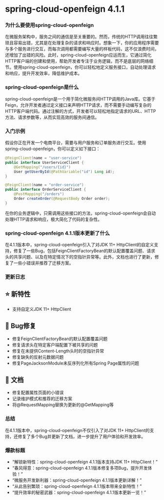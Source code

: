 # spring-cloud-openfeign 4.1.1
### 为什么要使用spring-cloud-openfeign

在微服务架构中，服务之间的通信是至关重要的。然而，传统的HTTP调用往往繁琐且容易出错，尤其是在处理复杂的请求和响应时。想象一下，你的应用程序需要与多个服务进行交互，而每次调用都需要编写大量的样板代码，这不仅浪费时间，还增加了出错的风险。此时，spring-cloud-openfeign应运而生，它通过简化HTTP客户端的创建和使用，帮助开发者专注于业务逻辑，而不是底层的网络细节。使用spring-cloud-openfeign，你可以轻松地定义服务接口，自动处理请求和响应，提升开发效率，降低维护成本。

### spring-cloud-openfeign是什么

spring-cloud-openfeign是一个用于简化微服务间HTTP调用的Java库。它基于Feign，允许开发者通过定义接口来声明HTTP请求，而不需要手动编写复杂的HTTP客户端代码。通过注解的方式，开发者可以轻松地指定请求的URL、HTTP方法、请求参数等，从而实现高效的服务间通信。

### 入门示例

假设你正在开发一个电商平台，需要与用户服务和订单服务进行交互。使用spring-cloud-openfeign，你可以定义如下接口：

```java
@FeignClient(name = "user-service")
public interface UserServiceClient {
    @GetMapping("/users/{id}")
    User getUserById(@PathVariable("id") Long id);
}

@FeignClient(name = "order-service")
public interface OrderServiceClient {
    @PostMapping("/orders")
    Order createOrder(@RequestBody Order order);
}
```

在你的业务逻辑中，只需调用这些接口的方法，spring-cloud-openfeign会自动处理HTTP请求和响应，极大简化了代码的复杂性。

### spring-cloud-openfeign 4.1.1版本更新了什么

在4.1.1版本中，spring-cloud-openfeign引入了对JDK 11+ HttpClient的自定义支持，修复了一些Bug，包括FeignClientFactoryBean的默认配置覆盖问题、请求头的共享问题、以及在特定情况下的空指针异常等。此外，文档也进行了更新，修复了一些小错误并推荐了迁移方案。

### 更新日志

## ⭐ 新特性
- 支持自定义JDK 11+ HttpClient

## 🐞 Bug修复
- 修复FeignClientFactoryBean的默认配置覆盖问题
- 修复请求头在特定客户端配置下被共享的问题
- 修复在未提供Content-Length头时的空指针异常
- 修复缺失的反射元数据问题
- 修复PageJacksonModule未反序列化所有Spring Page属性的问题

## 📔 文档
- 修复配置属性页面的小错误
- 记录维护模式和推荐的迁移方案
- 将@RequestMapping替换为更新的@GetMapping等

### 总结

在4.1.1版本中，spring-cloud-openfeign不仅引入了对JDK 11+ HttpClient的支持，还修复了多个Bug并更新了文档，进一步提升了用户体验和开发效率。

### 爆款标题

- “解锁新特性：spring-cloud-openfeign 4.1.1版本支持JDK 11+ HttpClient！”
- “春风得意：spring-cloud-openfeign 4.1.1版本修复多项Bug，提升开发体验！”
- “微服务开发新利器：spring-cloud-openfeign 4.1.1版本更新详解！”
- “从此告别繁琐：spring-cloud-openfeign 4.1.1版本带来全新特性！”
- “提升效率的秘密武器：spring-cloud-openfeign 4.1.1版本更新一览！”
